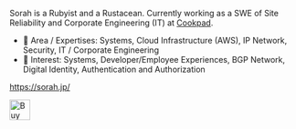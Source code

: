 Sorah is a Rubyist and a Rustacean. Currently working as a SWE of Site Reliability and Corporate Engineering (IT) at [Cookpad](https://cookpad.com/uk).

- 🔭 Area / Expertises: Systems, Cloud Infrastructure (AWS), IP Network, Security, IT / Corporate Engineering
- 🌱 Interest: Systems, Developer/Employee Experiences, BGP Network, Digital Identity, Authentication and Authorization

https://sorah.jp/

<a href='https://ko-fi.com/J3J8CKMUU' target='_blank'><img height='36' style='border:0px;height:36px;' src='https://cdn.ko-fi.com/cdn/kofi3.png?v=3' border='0' alt='Buy Me a Coffee at ko-fi.com' /></a>

